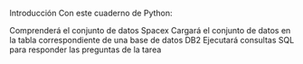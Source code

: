 Introducción
Con este cuaderno de Python:

Comprenderá el conjunto de datos Spacex
Cargará el conjunto de datos en la tabla correspondiente de una base de datos DB2
Ejecutará consultas SQL para responder las preguntas de la tarea
